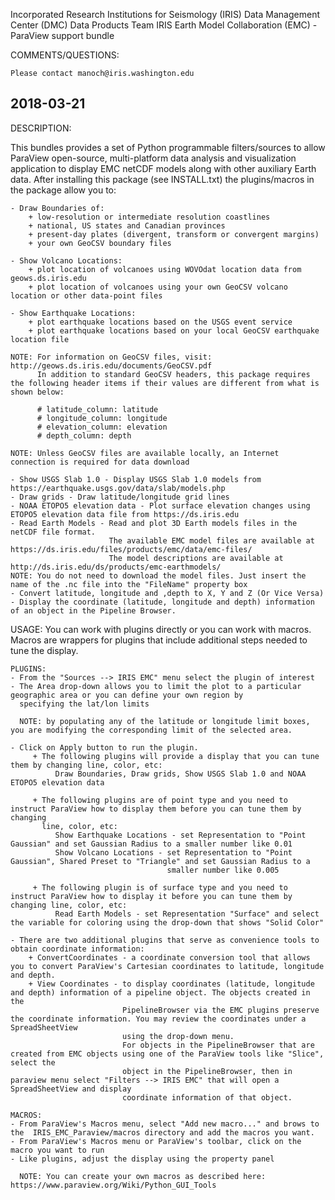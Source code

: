  
Incorporated Research Institutions for Seismology (IRIS)
Data Management Center (DMC)
Data Products Team
IRIS Earth Model Collaboration (EMC) - ParaView support bundle

COMMENTS/QUESTIONS:

    Please contact manoch@iris.washington.edu


 2018-03-21
----------------------------------------------------------------------------------------------------------------------------------------------------------------------

 DESCRIPTION:

 This bundles provides a set of Python programmable filters/sources to allow ParaView open-source, multi-platform data analysis and visualization application to 
 display EMC netCDF models along with other auxiliary Earth data.  After installing this package (see INSTALL.txt) the plugins/macros in the package allow you to:

    - Draw Boundaries of:
        + low-resolution or intermediate resolution coastlines
        + national, US states and Canadian provinces 
        + present-day plates (divergent, transform or convergent margins)
        + your own GeoCSV boundary files

    - Show Volcano Locations:
        + plot location of volcanoes using WOVOdat location data from geows.ds.iris.edu
        + plot location of volcanoes using your own GeoCSV volcano location or other data-point files

    - Show Earthquake Locations:
        + plot earthquake locations based on the USGS event service
        + plot earthquake locations based on your local GeoCSV earthquake location file
 
    NOTE: For information on GeoCSV files, visit: http://geows.ds.iris.edu/documents/GeoCSV.pdf
          In addition to standard GeoCSV headers, this package requires the following header items if their values are different from what is shown below:

          # latitude_column: latitude
          # longitude_column: longitude
          # elevation_column: elevation
          # depth_column: depth

    NOTE: Unless GeoCSV files are available locally, an Internet connection is required for data download
  
    - Show USGS Slab 1.0 - Display USGS Slab 1.0 models from https://earthquake.usgs.gov/data/slab/models.php
    - Draw grids - Draw latitude/longitude grid lines
    - NOAA ETOPO5 elevation data - Plot surface elevation changes using ETOPO5 elevation data file from https://ds.iris.edu
    - Read Earth Models - Read and plot 3D Earth models files in the netCDF file format. 
                          The available EMC model files are available at https://ds.iris.edu/files/products/emc/data/emc-files/
                          The model descriptions are available at http://ds.iris.edu/ds/products/emc-earthmodels/
    NOTE: You do not need to download the model files. Just insert the name of the .nc file into the "FileName" property box
    - Convert latitude, longitude and ,depth to X, Y and Z (Or Vice Versa) 
    - Display the coordinate (latitude, longitude and depth) information of an object in the Pipeline Browser.


 USAGE:
    You can work with plugins directly or you can work with macros. Macros are wrappers for plugins that include additional steps needed to
    tune the display. 

    PLUGINS:
    - From the "Sources --> IRIS EMC" menu select the plugin of interest
    - The Area drop-down allows you to limit the plot to a particular geographic area or you can define your own region by 
      specifying the lat/lon limits

      NOTE: by populating any of the latitude or longitude limit boxes, you are modifying the corresponding limit of the selected area.

    - Click on Apply button to run the plugin. 
         + The following plugins will provide a display that you can tune them by changing line, color, etc:
              Draw Boundaries, Draw grids, Show USGS Slab 1.0 and NOAA ETOPO5 elevation data

         + The following plugins are of point type and you need to instruct ParaView how to display them before you can tune them by changing 
           line, color, etc:
              Show Earthquake Locations - set Representation to "Point Gaussian" and set Gaussian Radius to a smaller number like 0.01
              Show Volcano Locations - set Representation to "Point Gaussian", Shared Preset to "Triangle" and set Gaussian Radius to a 
                                       smaller number like 0.005
              
         + The following plugin is of surface type and you need to instruct ParaView how to display it before you can tune them by changing line, color, etc:
              Read Earth Models - set Representation "Surface" and select the variable for coloring using the drop-down that shows "Solid Color"

    - There are two additional plugins that serve as convenience tools to obtain coordinate information:
        + ConvertCoordinates - a coordinate conversion tool that allows you to convert ParaView's Cartesian coordinates to latitude, longitude and depth.
        + View Coordinates - to display coordinates (latitude, longitude and depth) information of a pipeline object. The objects created in the 
                             PipelineBrowser via the EMC plugins preserve the coordinate information. You may review the coordinates under a SpreadSheetView 
                             using the drop-down menu.
                             For objects in the PipelineBrowser that are created from EMC objects using one of the ParaView tools like "Slice", select the 
                             object in the PipelineBrowser, then in paraview menu select "Filters --> IRIS EMC" that will open a SpreadSheetView and display
                             coordinate information of that object.

    MACROS:
    - From ParaView's Macros menu, select "Add new macro..." and brows to the  IRIS_EMC_Paraview/macros directory and add the macros you want.
    - From ParaView's Macros menu or ParaView's toolbar, click on the macro you want to run
    - Like plugins, adjust the display using the property panel

      NOTE: You can create your own macros as described here: https://www.paraview.org/Wiki/Python_GUI_Tools
 
